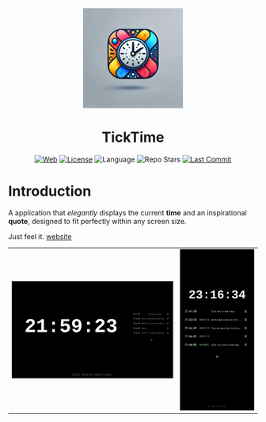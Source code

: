 <div align="center">
  <img src="https://github.com/xj63/TickTime/raw/main/public/ticktime.jpg" width="40%">
</div>

<h1 align="center">TickTime</h1>

<div align="center">

[![Web](https://img.shields.io/badge/Website-ticktime.xj63.fun-blue?style=flat-square&color=purple)](https://ticktime.xj63.fun)
[![License](https://img.shields.io/github/license/xj63/TickTime?style=flat-square&label=License)](./LICENSE)
![Language](https://img.shields.io/badge/Language-vue-lightgreen?style=flat-square)
![Repo Stars](https://img.shields.io/github/stars/xj63/TickTime?style=flat-square&label=%E2%9C%A8%20Stars)
[![Last Commit](https://img.shields.io/github/last-commit/xj63/TickTime?style=flat-square&label=%F0%9F%94%A5%20Last%20commit&color=orange)](https://github.com/xj63/TickTime/activity)

</div>

# Introduction

A application that _elegantly_ displays the current **time** and an inspirational **quote**, designed to fit perfectly within any screen size.

Just feel it. [website](https://ticktime.xj63.fun/?quote=Click+here+to+edit+quote.&records=2024-12-18T13.41.50Z_Click+here+to+edit+notes.%7E2024-12-18T13.43.26Z_All+the+data+is+stored+in+the+URL+link.%7E2024-12-18T13.44.49Z_You+can+share+this+link+to+your+friends+to+get+the+same+page.%7E2024-12-18T13.46.02Z%7E2024-12-18T13.46.03Z_Click+right+time+to+add+snap.)

<table>
  <tr>
    <td><img src="https://github.com/xj63/TickTime/raw/main/docs.assets/complex.png" style="max-width: 100%; height: auto;"></td>
    <td><img src="https://github.com/xj63/TickTime/raw/main/docs.assets/complex-mobile.png" style="max-width: 100%; height: auto;"></td>
  </tr>
</table>
